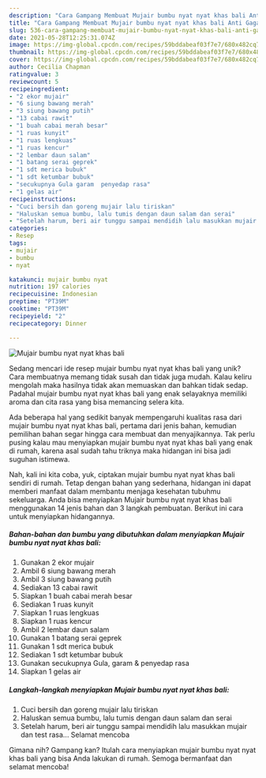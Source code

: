 ```yaml
---
description: "Cara Gampang Membuat Mujair bumbu nyat nyat khas bali Anti Gagal"
title: "Cara Gampang Membuat Mujair bumbu nyat nyat khas bali Anti Gagal"
slug: 536-cara-gampang-membuat-mujair-bumbu-nyat-nyat-khas-bali-anti-gagal
date: 2021-05-28T12:25:31.074Z
image: https://img-global.cpcdn.com/recipes/59bddabeaf03f7e7/680x482cq70/mujair-bumbu-nyat-nyat-khas-bali-foto-resep-utama.jpg
thumbnail: https://img-global.cpcdn.com/recipes/59bddabeaf03f7e7/680x482cq70/mujair-bumbu-nyat-nyat-khas-bali-foto-resep-utama.jpg
cover: https://img-global.cpcdn.com/recipes/59bddabeaf03f7e7/680x482cq70/mujair-bumbu-nyat-nyat-khas-bali-foto-resep-utama.jpg
author: Cecilia Chapman
ratingvalue: 3
reviewcount: 5
recipeingredient:
- "2 ekor mujair"
- "6 siung bawang merah"
- "3 siung bawang putih"
- "13 cabai rawit"
- "1 buah cabai merah besar"
- "1 ruas kunyit"
- "1 ruas lengkuas"
- "1 ruas kencur"
- "2 lembar daun salam"
- "1 batang serai geprek"
- "1 sdt merica bubuk"
- "1 sdt ketumbar bubuk"
- "secukupnya Gula garam  penyedap rasa"
- "1 gelas air"
recipeinstructions:
- "Cuci bersih dan goreng mujair lalu tiriskan"
- "Haluskan semua bumbu, lalu tumis dengan daun salam dan serai"
- "Setelah harum, beri air tunggu sampai mendidih lalu masukkan mujair dan test rasa... Selamat mencoba"
categories:
- Resep
tags:
- mujair
- bumbu
- nyat

katakunci: mujair bumbu nyat 
nutrition: 197 calories
recipecuisine: Indonesian
preptime: "PT39M"
cooktime: "PT39M"
recipeyield: "2"
recipecategory: Dinner

---
```



![Mujair bumbu nyat nyat khas bali](https://img-global.cpcdn.com/recipes/59bddabeaf03f7e7/680x482cq70/mujair-bumbu-nyat-nyat-khas-bali-foto-resep-utama.jpg)

Sedang mencari ide resep mujair bumbu nyat nyat khas bali yang unik? Cara membuatnya memang tidak susah dan tidak juga mudah. Kalau keliru mengolah maka hasilnya tidak akan memuaskan dan bahkan tidak sedap. Padahal mujair bumbu nyat nyat khas bali yang enak selayaknya memiliki aroma dan cita rasa yang bisa memancing selera kita.



Ada beberapa hal yang sedikit banyak mempengaruhi kualitas rasa dari mujair bumbu nyat nyat khas bali, pertama dari jenis bahan, kemudian pemilihan bahan segar hingga cara membuat dan menyajikannya. Tak perlu pusing kalau mau menyiapkan mujair bumbu nyat nyat khas bali yang enak di rumah, karena asal sudah tahu triknya maka hidangan ini bisa jadi suguhan istimewa.


Nah, kali ini kita coba, yuk, ciptakan mujair bumbu nyat nyat khas bali sendiri di rumah. Tetap dengan bahan yang sederhana, hidangan ini dapat memberi manfaat dalam membantu menjaga kesehatan tubuhmu sekeluarga. Anda bisa menyiapkan Mujair bumbu nyat nyat khas bali menggunakan 14 jenis bahan dan 3 langkah pembuatan. Berikut ini cara untuk menyiapkan hidangannya.

<!--inarticleads1-->

##### Bahan-bahan dan bumbu yang dibutuhkan dalam menyiapkan Mujair bumbu nyat nyat khas bali:

1. Gunakan 2 ekor mujair
1. Ambil 6 siung bawang merah
1. Ambil 3 siung bawang putih
1. Sediakan 13 cabai rawit
1. Siapkan 1 buah cabai merah besar
1. Sediakan 1 ruas kunyit
1. Siapkan 1 ruas lengkuas
1. Siapkan 1 ruas kencur
1. Ambil 2 lembar daun salam
1. Gunakan 1 batang serai geprek
1. Gunakan 1 sdt merica bubuk
1. Sediakan 1 sdt ketumbar bubuk
1. Gunakan secukupnya Gula, garam &amp; penyedap rasa
1. Siapkan 1 gelas air




<!--inarticleads2-->

##### Langkah-langkah menyiapkan Mujair bumbu nyat nyat khas bali:

1. Cuci bersih dan goreng mujair lalu tiriskan
1. Haluskan semua bumbu, lalu tumis dengan daun salam dan serai
1. Setelah harum, beri air tunggu sampai mendidih lalu masukkan mujair dan test rasa... Selamat mencoba




Gimana nih? Gampang kan? Itulah cara menyiapkan mujair bumbu nyat nyat khas bali yang bisa Anda lakukan di rumah. Semoga bermanfaat dan selamat mencoba!
